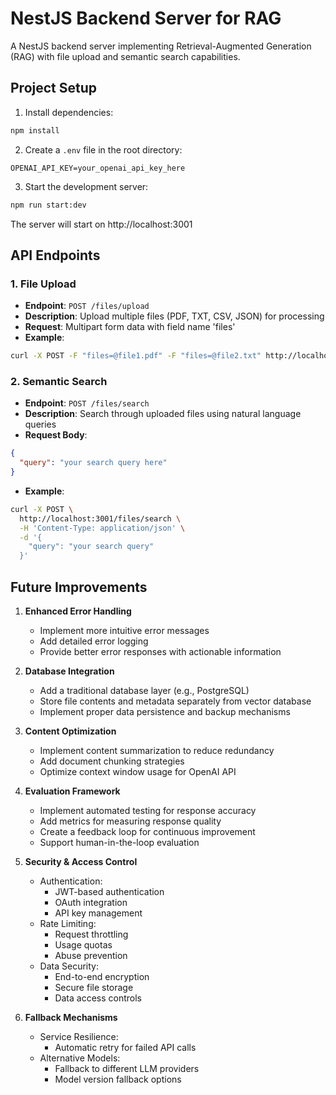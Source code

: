 # NestJS Backend Server for RAG

A NestJS backend server implementing Retrieval-Augmented Generation (RAG) with file upload and semantic search capabilities.

## Project Setup

1. Install dependencies:
```bash
npm install
```

2. Create a `.env` file in the root directory:
```
OPENAI_API_KEY=your_openai_api_key_here
```

3. Start the development server:
```bash
npm run start:dev
```

The server will start on http://localhost:3001

## API Endpoints

### 1. File Upload
- **Endpoint**: `POST /files/upload`
- **Description**: Upload multiple files (PDF, TXT, CSV, JSON) for processing
- **Request**: Multipart form data with field name 'files'
- **Example**:
```bash
curl -X POST -F "files=@file1.pdf" -F "files=@file2.txt" http://localhost:3001/files/upload
```

### 2. Semantic Search
- **Endpoint**: `POST /files/search`
- **Description**: Search through uploaded files using natural language queries
- **Request Body**:
```json
{
  "query": "your search query here"
}
```
- **Example**:
```bash
curl -X POST \
  http://localhost:3001/files/search \
  -H 'Content-Type: application/json' \
  -d '{
    "query": "your search query"
  }'
```

## Future Improvements

1. **Enhanced Error Handling**
   - Implement more intuitive error messages
   - Add detailed error logging
   - Provide better error responses with actionable information

2. **Database Integration**
   - Add a traditional database layer (e.g., PostgreSQL)
   - Store file contents and metadata separately from vector database
   - Implement proper data persistence and backup mechanisms

3. **Content Optimization**
   - Implement content summarization to reduce redundancy
   - Add document chunking strategies
   - Optimize context window usage for OpenAI API

4. **Evaluation Framework**
   - Implement automated testing for response accuracy
   - Add metrics for measuring response quality
   - Create a feedback loop for continuous improvement
   - Support human-in-the-loop evaluation

5. **Security & Access Control**
   - Authentication:
     - JWT-based authentication
     - OAuth integration
     - API key management
   - Rate Limiting:
     - Request throttling
     - Usage quotas
     - Abuse prevention
   - Data Security:
     - End-to-end encryption
     - Secure file storage
     - Data access controls

6. **Fallback Mechanisms**
   - Service Resilience:
     - Automatic retry for failed API calls
   - Alternative Models:
     - Fallback to different LLM providers
     - Model version fallback options
